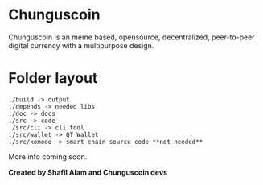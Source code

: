 # Chunguscoin

Chunguscoin is an meme based, opensource, decentralized, peer-to-peer digital currency with a multipurpose design.

# Folder layout
```
./build -> output
./depends -> needed libs
./doc -> docs
./src -> code
./src/cli -> cli tool
./src/wallet -> QT Wallet
./src/komodo -> smart chain source code **not needed**
```

More info coming soon.

**Created by Shafil Alam and Chunguscoin devs**